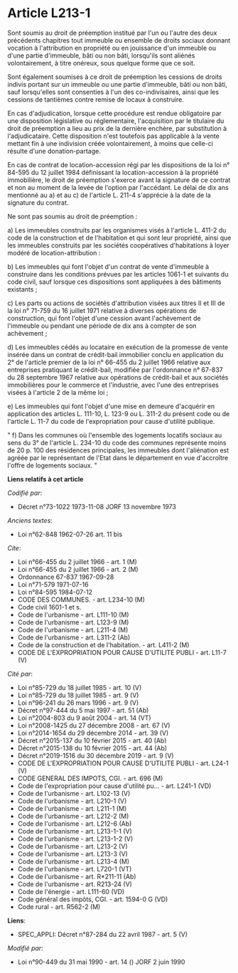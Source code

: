 # Article L213-1

Sont soumis au droit de préemption institué par l'un ou l'autre des deux précédents chapitres tout immeuble ou ensemble de
droits sociaux donnant vocation à l'attribution en propriété ou en jouissance d'un immeuble ou d'une partie d'immeuble, bâti
ou non bâti, lorsqu'ils sont aliénés volontairement, à titre onéreux, sous quelque forme que ce soit.

Sont également soumises à ce droit de préemption les cessions de droits indivis portant sur un immeuble ou une partie
d'immeuble, bâti ou non bâti, sauf lorsqu'elles sont consenties à l'un des co-indivisaires, ainsi que les cessions de
tantièmes contre remise de locaux à construire.

En cas d'adjudication, lorsque cette procédure est rendue obligatoire par une disposition législative ou réglementaire,
l'acquisition par le titulaire du droit de préemption a lieu au prix de la dernière enchère, par substitution à
l'adjudicataire. Cette disposition n'est toutefois pas applicable à la vente mettant fin à une indivision créée
volontairement, à moins que celle-ci résulte d'une donation-partage.

En cas de contrat de location-accession régi par les dispositions de la loi n° 84-595 du 12 juillet 1984 définissant la
location-accession à la propriété immobilière, le droit de préemption s'exerce avant la signature de ce contrat et non au
moment de la levée de l'option par l'accédant. Le délai de dix ans mentionné au a) et au c) de l'article L. 211-4 s'apprécie
à la date de la signature du contrat.

Ne sont pas soumis au droit de préemption :

a) Les immeubles construits par les organismes visés à l'article L. 411-2 du code de la construction et de l'habitation et
qui sont leur propriété, ainsi que les immeubles construits par les sociétés coopératives d'habitations à loyer modéré de
location-attribution :

b) Les immeubles qui font l'objet d'un contrat de vente d'immeuble à construire dans les conditions prévues par les articles
1061-1 et suivants du code civil, sauf lorsque ces dispositions sont appliquées à des bâtiments existants ;

c) Les parts ou actions de sociétés d'attribution visées aux titres II et III de la loi n° 71-759 du 16 juillet 1971 relative
à diverses opérations de construction, qui font l'objet d'une cession avant l'achèvement de l'immeuble ou pendant une période
de dix ans à compter de son achèvement ;

d) Les immeubles cédés au locataire en exécution de la promesse de vente insérée dans un contrat de crédit-bail immobilier
conclu en application du 2° de l'article premier de la loi n° 66-455 du 2 juillet 1966 relative aux entreprises pratiquant le
crédit-bail, modifiée par l'ordonnance n° 67-837 du 28 septembre 1967 relative aux opérations de crédit-bail et aux sociétés
immobilières pour le commerce et l'industrie, avec l'une des entreprises visées à l'article 2 de la même loi ;

e) Les immeubles qui font l'objet d'une mise en demeure d'acquérir en application des articles L. 111-10, L. 123-9 ou L.
311-2 du présent code ou de l'article L. 11-7 du code de l'expropriation pour cause d'utilité publique.

" f) Dans les communes où l'ensemble des logements locatifs sociaux au sens du 3° de l'article L. 234-10 du code des communes
représente moins de 20 p. 100 des résidences principales, les immeubles dont l'aliénation est agréée par le représentant de
l'Etat dans le département en vue d'accroître l'offre de logements sociaux. "

**Liens relatifs à cet article**

_Codifié par_:

  - Décret n°73-1022 1973-11-08 JORF 13 novembre 1973

_Anciens textes_:

  - Loi n°62-848 1962-07-26 art. 11 bis

_Cite_:

  - Loi n°66-455 du 2 juillet 1966 - art. 1 (M)
  - Loi n°66-455 du 2 juillet 1966 - art. 2 (M)
  - Ordonnance 67-837 1967-09-28
  - Loi n°71-579 1971-07-16
  - Loi n°84-595 1984-07-12
  - CODE DES COMMUNES. - art. L234-10 (M)
  - Code civil 1601-1 et s.
  - Code de l'urbanisme - art. L111-10 (M)
  - Code de l'urbanisme - art. L123-9 (M)
  - Code de l'urbanisme - art. L211-4 (M)
  - Code de l'urbanisme - art. L311-2 (Ab)
  - Code de la construction et de l'habitation. - art. L411-2 (M)
  - CODE DE L'EXPROPRIATION POUR CAUSE D'UTILITE PUBLI - art. L11-7 (V)

_Cité par_:

  - Loi n°85-729 du 18 juillet 1985 - art. 10 (V)
  - Loi n°85-729 du 18 juillet 1985 - art. 9 (V)
  - Loi n°96-241 du 26 mars 1996 - art. 9 (V)
  - Décret n°97-444 du 5 mai 1997 - art. 51 (Ab)
  - Loi n°2004-803 du 9 août 2004 - art. 14 (VT)
  - Loi n°2008-1425 du 27 décembre 2008 - art. 67 (V)
  - Loi n°2014-1654 du 29 décembre 2014 - art. 39 (V)
  - Décret n°2015-137 du 10 février 2015 - art. 40 (Ab)
  - Décret n°2015-138 du 10 février 2015 - art. 44 (Ab)
  - Décret n°2019-1516 du 30 décembre 2019 - art. 9 (V)
  - CODE DE L'EXPROPRIATION POUR CAUSE D'UTILITE PUBLI - art. L24-1 (V)
  - CODE GENERAL DES IMPOTS, CGI. - art. 696 (M)
  - Code de l'expropriation pour cause d'utilité pu... - art. L241-1 (VD)
  - Code de l'urbanisme - art. L102-13 (V)
  - Code de l'urbanisme - art. L210-1 (V)
  - Code de l'urbanisme - art. L211-1 (M)
  - Code de l'urbanisme - art. L212-2 (M)
  - Code de l'urbanisme - art. L212-6 (Ab)
  - Code de l'urbanisme - art. L213-1-1 (V)
  - Code de l'urbanisme - art. L213-1-2 (V)
  - Code de l'urbanisme - art. L213-2 (V)
  - Code de l'urbanisme - art. L213-3 (V)
  - Code de l'urbanisme - art. L213-4 (M)
  - Code de l'urbanisme - art. L720-1 (VT)
  - Code de l'urbanisme - art. R*211-11 (Ab)
  - Code de l'urbanisme - art. R213-24 (V)
  - Code de l'énergie - art. L111-60 (VD)
  - Code général des impôts, CGI. - art. 1594-0 G (VD)
  - Code rural - art. R562-2 (M)

**Liens**:

  - SPEC_APPLI: Décret n°87-284 du 22 avril 1987 - art. 5 (V)

_Modifié par_:

  - Loi n°90-449 du 31 mai 1990 - art. 14 () JORF 2 juin 1990
